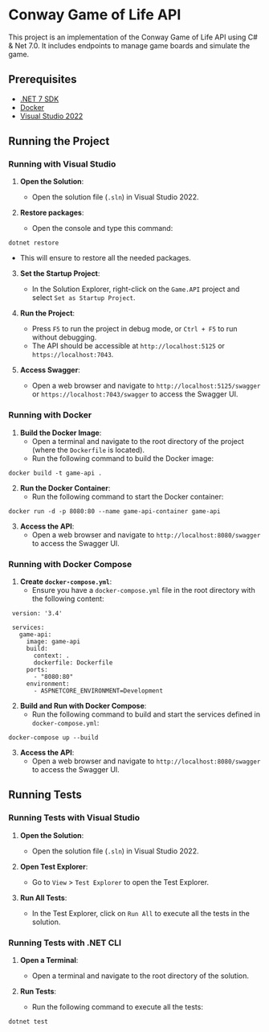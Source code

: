 # Conway Game of Life API

This project is an implementation of the Conway Game of Life API using C# & Net 7.0. It includes endpoints to manage game boards and simulate the game.

## Prerequisites

- [.NET 7 SDK](https://dotnet.microsoft.com/download/dotnet/7.0)
- [Docker](https://www.docker.com/get-started)
- [Visual Studio 2022](https://visualstudio.microsoft.com/vs/)

## Running the Project

### Running with Visual Studio

1. **Open the Solution**:
   - Open the solution file (`.sln`) in Visual Studio 2022.

2. **Restore packages**:
   - Open the console and type this command:
   
``` dotnet restore ```

   - This will ensure to restore all the needed packages.
  
3. **Set the Startup Project**:
   - In the Solution Explorer, right-click on the `Game.API` project and select `Set as Startup Project`.

4. **Run the Project**:
   - Press `F5` to run the project in debug mode, or `Ctrl + F5` to run without debugging.
   - The API should be accessible at `http://localhost:5125` or `https://localhost:7043`.

5. **Access Swagger**:
   - Open a web browser and navigate to `http://localhost:5125/swagger` or `https://localhost:7043/swagger` to access the Swagger UI.

### Running with Docker

1. **Build the Docker Image**:
   - Open a terminal and navigate to the root directory of the project (where the `Dockerfile` is located).
   - Run the following command to build the Docker image:
     
``` docker build -t game-api . ```

2. **Run the Docker Container**:
   - Run the following command to start the Docker container:

``` docker run -d -p 8080:80 --name game-api-container game-api ```     

3. **Access the API**:
   - Open a web browser and navigate to `http://localhost:8080/swagger` to access the Swagger UI.

### Running with Docker Compose

1. **Create `docker-compose.yml`**:
   - Ensure you have a `docker-compose.yml` file in the root directory with the following content:
     
``` 
 version: '3.4'

 services:
   game-api:
     image: game-api
     build:
       context: .
       dockerfile: Dockerfile
     ports:
       - "8080:80"
     environment:
       - ASPNETCORE_ENVIRONMENT=Development
```

2. **Build and Run with Docker Compose**:
   - Run the following command to build and start the services defined in `docker-compose.yml`:
   
``` docker-compose up --build ```    

3. **Access the API**:
   - Open a web browser and navigate to `http://localhost:8080/swagger` to access the Swagger UI.

## Running Tests

### Running Tests with Visual Studio

1. **Open the Solution**:
   - Open the solution file (`.sln`) in Visual Studio 2022.

2. **Open Test Explorer**:
   - Go to `View` > `Test Explorer` to open the Test Explorer.

3. **Run All Tests**:
   - In the Test Explorer, click on `Run All` to execute all the tests in the solution.

### Running Tests with .NET CLI

1. **Open a Terminal**:
   - Open a terminal and navigate to the root directory of the solution.

2. **Run Tests**:
   - Run the following command to execute all the tests:
   
``` dotnet test ```
	 
